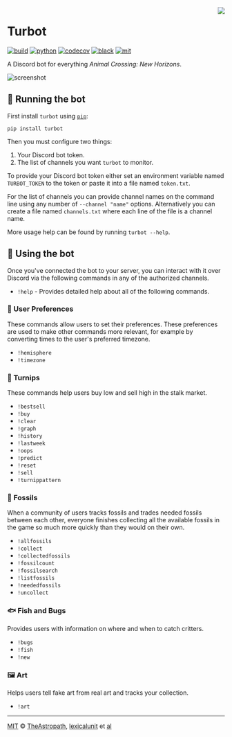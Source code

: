<img align="right" src="https://raw.githubusercontent.com/theastropath/turbot/master/turbot.png" />

# Turbot

[![build][build-badge]][build]
[![python][python-badge]][python]
[![codecov][codecov-badge]][codecov]
[![black][black-badge]][black]
[![mit][mit-badge]][mit]

A Discord bot for everything _Animal Crossing: New Horizons_.

![screenshot](https://user-images.githubusercontent.com/1903876/80298832-e784fe00-8744-11ea-8c0f-dbbf81bb5fb7.png)

## 🤖 Running the bot

First install `turbot` using [`pip`](https://pip.pypa.io/en/stable/):

```shell
pip install turbot
```

Then you must configure two things:

1. Your Discord bot token.
2. The list of channels you want `turbot` to monitor.

To provide your Discord bot token either set an environment variable named
`TURBOT_TOKEN` to the token or paste it into a file named `token.txt`.

For the list of channels you can provide channel names on the command line using
any number of `--channel "name"` options. Alternatively you can create a file
named `channels.txt` where each line of the file is a channel name.

More usage help can be found by running `turbot --help`.

## 📱 Using the bot

Once you've connected the bot to your server, you can interact with it over
Discord via the following commands in any of the authorized channels.

- `!help` - Provides detailed help about all of the following commands.

### 🤔 User Preferences

These commands allow users to set their preferences. These preferences are used
to make other commands more relevant, for example by converting times to the
user's preferred timezone.

- `!hemisphere`
- `!timezone`

### 💸 Turnips

These commands help users buy low and sell high in the stalk market.

- `!bestsell`
- `!buy`
- `!clear`
- `!graph`
- `!history`
- `!lastweek`
- `!oops`
- `!predict`
- `!reset`
- `!sell`
- `!turnippattern`

### 🦴 Fossils

When a community of users tracks fossils and trades needed fossils between each
other, everyone finishes collecting all the available fossils in the game so
much more quickly than they would on their own.

- `!allfossils`
- `!collect`
- `!collectedfossils`
- `!fossilcount`
- `!fossilsearch`
- `!listfossils`
- `!neededfossils`
- `!uncollect`

### 🐟 Fish and Bugs

Provides users with information on where and when to catch critters.

- `!bugs`
- `!fish`
- `!new`

### 🖼️ Art

Helps users tell fake art from real art and tracks your collection.

- `!art`

---

[MIT][mit] © [TheAstropath][theastropath], [lexicalunit][lexicalunit] et [al][contributors]

[black-badge]:      https://img.shields.io/badge/code%20style-black-000000.svg
[black]:            https://github.com/psf/black
[build-badge]:      https://github.com/theastropath/turbot/workflows/build/badge.svg
[build]:            https://github.com/theastropath/turbot/actions
[codecov-badge]:    https://codecov.io/gh/theastropath/turbot/branch/master/graph/badge.svg
[codecov]:          https://codecov.io/gh/theastropath/turbot
[contributors]:     https://github.com/theastropath/turbot/graphs/contributors
[lexicalunit]:      http://github.com/lexicalunit
[mit-badge]:        https://img.shields.io/badge/License-MIT-yellow.svg
[mit]:              https://opensource.org/licenses/MIT
[python-badge]:     https://img.shields.io/badge/python-3.7+-blue.svg
[python]:           https://www.python.org/
[theastropath]:     https://github.com/theastropath
